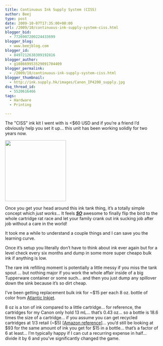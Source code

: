 ```yaml
---
title: Continuous Ink Supply System (CISS)
author: Beej
type: post
date: 2009-10-07T17:35:00+00:00
url: /2009/10/continuous-ink-supply-system-ciss.html
blogger_bid:
  - 7726907200224433699
blogger_blog:
  - www.beejblog.com
blogger_id:
  - 8497212638309192816
blogger_author:
  - g108669953529091704409
blogger_permalink:
  - /2009/10/continuous-ink-supply-system-ciss.html
blogger_thumbnail:
  - http://ink.supply.hk/images/Canon_IP4200_supply.jpg
dsq_thread_id:
  - 5520616466
tags:
  - Hardware
  - Printing

---
```

The "CISS" ink kit I went with is <$60 USD and if you&#8217;re a friend I’d obviously help you set it up… this unit has been working solidly for two years now. 

<a onblur="try {parent.deselectBloggerImageGracefully();} catch(e) {}" href="http://ink.supply.hk/product_info.php?products_id=60" target="_blank"><img style="width: 200px; cursor: pointer" border="0" alt="" src="http://ink.supply.hk/images/Canon_IP4200_supply.jpg" /></a> 
  
Once you get your head around this ink tank thing, it’s a totally simple concept which _just works_… It feels **<u>_SO_</u>** awesome to finally flip the bird to the whole cartridge rat race and let your family crank out ink sucking job after job without a care in the world! 
  
It took me a while to understand a couple things and I can save you the learning curve. 
  
Once it’s setup you literally don’t have to think about ink ever again but for a level check every six months and dump in some more super cheapo bulk ink if anything is low. 
  
The rare ink refilling moment is potentially a little messy if you miss the tank spout … but nothing major if you work the whole affair inside of a big Tupperware container or some such… and then you just dump any spillover down the sink because it’s so dirt cheap. 

I’ve been getting replacement bulk ink for ~$15 per each 8 oz. bottle of color from [Atlantic Inkjet][1]. 
  
8 oz is a ton of ink compared to a little cartridge&#8230; for reference, the cartridges for my Canon only hold 13 mL&#8230; that&#8217;s 0.43 oz&#8230; so a bottle is 18.6 times the size of a cartridge&#8230; if you assume you can get recycled cartridges at 1/3 retail (~$5) [<a href="http://www.amazon.com/CLI-8C-Remanufactured-Inkjet-Cartridge-Products/dp/B000Y3TNNS" target="_blank">Amazon reference</a>]&#8230; you’d still be looking at $93 for the same amount of ink you get for $15 in a bottle… that’s a factor of 6 at least… I’m typically happy if I can cut a recurring expense in half… divide it by 6 and you’ve significantly changed the game.

 [1]: http://www.atlanticinkjet.com/